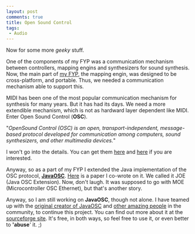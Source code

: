 ```yaml
---
layout: post
comments: true
title: Open Sound Control
tags:
 - Audio
---
```


Now for some more _geeky_ stuff.

One of the components of my FYP was a communication mechanism between controllers, mapping engins and synthesizers for sound synthesis. Now, the main part of [my FYP][0], the mapping engin, was designed to be cross-platform, and portable. Thus, we needed a communication mechanism able to support this.

MIDI has been one of the most popular communication mechanism for synthesis for many years. But it has had its days. We need a more extendible mechanism, which is not as hardward layer dependent like MIDI. Enter Open Sound Control (**OSC**).

"_OpenSound Control (OSC) is an open, transport-independent, message-based protocol developed for communication among computers, sound synthesizers, and other multimedia devices._"

I won't go into the details. You can get them [here][1] and [here][2] if you are interested.

Anyway, so as a part of my FYP I extended the Java implementation of the OSC protocol, **[JavaOSC][3]**. [Here][4] is a paper I co-wrote on it. We called it JOE (Java OSC Extension). Now, don't laugh. It was supposed to go with MOE (Microcontroller OSC Ethernet), but that's another story.

Anyway, so I am still working on **JavaOSC**, though not alone. I have teamed up with the [original creator of JavaOSC][5] and [other amazing people][6] in the community, to continue this project. You can find out more about it at the [sourceforge site][7]. It's free, in both ways, so feel free to use it, or even better to **'abuse**' it. ;)


[0]: http://chinpen.net/blog/fyp-blues-and-greens/
[1]: http://cnmat.berkeley.edu/OpenSoundControl/
[2]: http://en.wikipedia.org/wiki/OpenSound_Control
[3]: http://www.illposed.com/software/javaosc.html
[4]: http://web.singnet.com.sg/~chinpen/josc.pdf
[5]: http://www.illposed.com/aboutus/
[6]: http://www.iua.upf.es/~mkalten/
[7]: http://sourceforge.net/projects/javaosc
